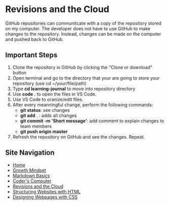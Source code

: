# Revisions and the Cloud

GitHub repositories can communitcate with a copy of the repository stored on my computer. The developer does not have to use GitHub to make changes to the repository. Instead, changes can be made on the computer and pushed back to GitHub. 

## Important Steps
1. Clone the repository in GitHub by clicking the "Clone or download" button 
2. Open terminal and go to the directory that your are going to store your repository (use cd ~/your/file/path)
3. Type **cd learning-journal** to move into repository directory 
4. Use **code .** to open the files in VS Code. 
5. Use VS Code to oranize/edit files. 
6. After every meanningful change, perform the following commands: 
    - **git status**: see changes 
    - **git add** . : adds all changes 
    - **git commit -m 'Short message'**: add comment to explain changes to team members 
    - **git push origin master** 
7. Refresh the repository on GitHub and see the changes. Repeat. 

## Site Navigation
- [Home](https://alison-mohr.github.io/learning-journal/)
- [Growth Mindset](https://alison-mohr.github.io/learning-journal/Growth_Mindset.html)
- [Markdown Basics](https://alison-mohr.github.io/learning-journal/Learning_Markdown.html)
- [Coder's Computer](https://alison-mohr.github.io/learning-journal/Coders_Computer.html) 
- [Revisions and the Cloud](https://alison-mohr.github.io/learning-journal/Revisions.html) 
- [Structuring Websites with HTML](https://alison-mohr.github.io/learning-journal/using_html)
- [Designing Webpages with CSS](https:alison-mohr.github.io/learning-journal/design_with_css.html)
